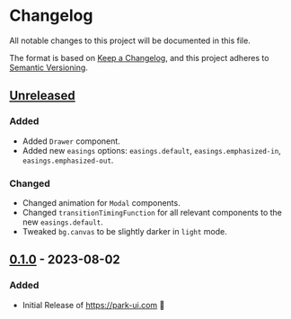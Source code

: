 # Changelog

All notable changes to this project will be documented in this file.

The format is based on [Keep a Changelog](https://keepachangelog.com/en/1.1.0/),
and this project adheres to [Semantic Versioning](https://semver.org/spec/v2.0.0.html).

## [Unreleased]

### Added

- Added `Drawer` component.
- Added new `easings` options: `easings.default`, `easings.emphasized-in`, `easings.emphasized-out`.

### Changed

- Changed animation for `Modal` components.
- Changed `transitionTimingFunction` for all relevant components to the new `easings.default`.
- Tweaked `bg.canvas` to be slightly darker in `light` mode.

## [0.1.0] - 2023-08-02

### Added

- Initial Release of https://park-ui.com 🎉

[unreleased]: https://github.com/cschroeter/park-ui/compare/@ark-ui/react@0.10.0...HEAD
[0.1.0]: https://github.com/cschroeter/park-ui/releases/tag/@ark-ui/react@0.1.0

